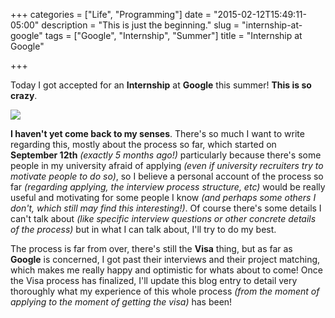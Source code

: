 +++
categories = ["Life", "Programming"]
date = "2015-02-12T15:49:11-05:00"
description = "This is just the beginning."
slug = "internship-at-google"
tags = ["Google", "Internship", "Summer"]
title = "Internship at Google"

+++

Today I got accepted for an **Internship** at **Google** this summer! **This is so crazy**.

![](http://i.imgur.com/EyYSvO6.png)

**I haven't yet come back to my senses**. There's so much I want to write regarding this, mostly about the process so far, which started on **September 12th** *(exactly 5 months ago!)* particularly because there's some people in my university afraid of applying *(even if university recruiters try to motivate people to do so)*, so I believe a personal account of the process so far *(regarding applying, the interview process structure, etc)* would be really useful and motivating for some people I know *(and perhaps some others I don't, which still may find this interesting!)*. Of course there's some details I can't talk about *(like specific interview questions or other concrete details of the process)* but in what I can talk about, I'll try to do my best.

The process is far from over, there's still the **Visa** thing, but as far as **Google** is concerned, I got past their interviews and their project matching, which makes me really happy and optimistic for whats about to come! Once the Visa process has finalized, I'll update this blog entry to detail very thoroughly what my experience of this whole process *(from the moment of applying to the moment of getting the visa)* has been!